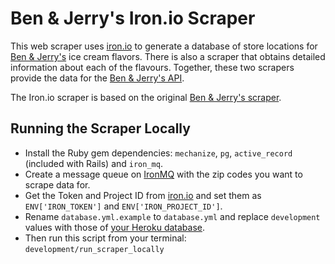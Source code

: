 Ben & Jerry's Iron.io Scraper
=============================
This web scraper uses [iron.io](http://iron.io) to generate a database of store locations for [Ben & Jerry's](http://www.benjerry.com) ice cream flavors. There is also a scraper that obtains detailed information about each of the flavours. Together, these two scrapers provide the data for the [Ben & Jerry's API](https://github.com/fab/benandjerrys_api).

The Iron.io scraper is based on the original [Ben & Jerry's scraper](https://github.com/fab/benandjerrys_scraper).

## Running the Scraper Locally
- Install the Ruby gem dependencies: ```mechanize```, ```pg```, ```active_record``` (included with Rails) and ```iron_mq```.
- Create a message queue on [IronMQ](http://iron.io/mq) with the zip codes you want to scrape data for.
- Get the Token and Project ID from [iron.io](http://iron.io) and set them as ```ENV['IRON_TOKEN']``` and ```ENV['IRON_PROJECT_ID']```.
- Rename ```database.yml.example``` to ```database.yml``` and replace ```development``` values with those of [your Heroku database](https://postgres.heroku.com/databases).
- Then run this script from your terminal: ```development/run_scraper_locally```
